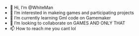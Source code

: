 - 👋 Hi, I’m @WhiteMan
- 👀 I’m interested in makeing games and participating projects
- 🌱 I’m currently learning Gml code on Gamemaker
- 💞️ I’m looking to collaborate on GAMES AND ONLY THAT
- 📫 How to reach me you cant lol
